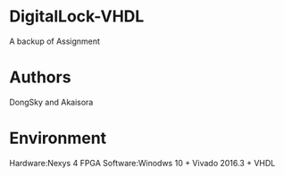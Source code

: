 # DigitalLock-VHDL
A backup of Assignment
# Authors
DongSky and Akaisora
# Environment
Hardware:Nexys 4 FPGA
Software:Winodws 10 + Vivado 2016.3 + VHDL
